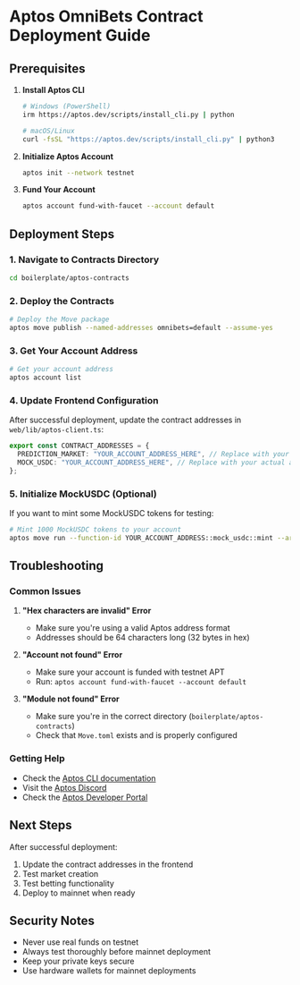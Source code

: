 # Aptos OmniBets Contract Deployment Guide

## Prerequisites

1. **Install Aptos CLI**
   ```bash
   # Windows (PowerShell)
   irm https://aptos.dev/scripts/install_cli.py | python

   # macOS/Linux
   curl -fsSL "https://aptos.dev/scripts/install_cli.py" | python3
   ```

2. **Initialize Aptos Account**
   ```bash
   aptos init --network testnet
   ```

3. **Fund Your Account**
   ```bash
   aptos account fund-with-faucet --account default
   ```

## Deployment Steps

### 1. Navigate to Contracts Directory
```bash
cd boilerplate/aptos-contracts
```

### 2. Deploy the Contracts
```bash
# Deploy the Move package
aptos move publish --named-addresses omnibets=default --assume-yes
```

### 3. Get Your Account Address
```bash
# Get your account address
aptos account list
```

### 4. Update Frontend Configuration

After successful deployment, update the contract addresses in `web/lib/aptos-client.ts`:

```typescript
export const CONTRACT_ADDRESSES = {
  PREDICTION_MARKET: "YOUR_ACCOUNT_ADDRESS_HERE", // Replace with your actual address
  MOCK_USDC: "YOUR_ACCOUNT_ADDRESS_HERE", // Replace with your actual address
};
```

### 5. Initialize MockUSDC (Optional)

If you want to mint some MockUSDC tokens for testing:

```bash
# Mint 1000 MockUSDC tokens to your account
aptos move run --function-id YOUR_ACCOUNT_ADDRESS::mock_usdc::mint --args address:YOUR_ACCOUNT_ADDRESS u64:1000000000
```

## Troubleshooting

### Common Issues

1. **"Hex characters are invalid" Error**
   - Make sure you're using a valid Aptos address format
   - Addresses should be 64 characters long (32 bytes in hex)

2. **"Account not found" Error**
   - Make sure your account is funded with testnet APT
   - Run: `aptos account fund-with-faucet --account default`

3. **"Module not found" Error**
   - Make sure you're in the correct directory (`boilerplate/aptos-contracts`)
   - Check that `Move.toml` exists and is properly configured

### Getting Help

- Check the [Aptos CLI documentation](https://aptos.dev/cli-tools/aptos-cli-tool/)
- Visit the [Aptos Discord](https://discord.gg/aptoslabs)
- Check the [Aptos Developer Portal](https://aptos.dev/)

## Next Steps

After successful deployment:

1. Update the contract addresses in the frontend
2. Test market creation
3. Test betting functionality
4. Deploy to mainnet when ready

## Security Notes

- Never use real funds on testnet
- Always test thoroughly before mainnet deployment
- Keep your private keys secure
- Use hardware wallets for mainnet deployments
